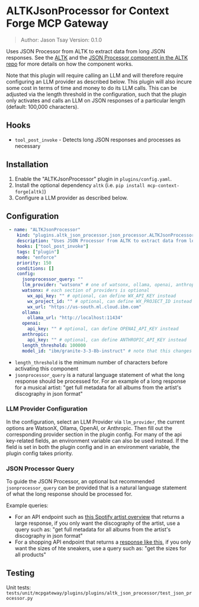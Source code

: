 # ALTKJsonProcessor for Context Forge MCP Gateway

> Author: Jason Tsay
> Version: 0.1.0

Uses JSON Processor from ALTK to extract data from long JSON responses. See the [ALTK](https://altk.ai/) and the [JSON Processor component in the ALTK repo](https://github.com/AgentToolkit/agent-lifecycle-toolkit/tree/main/altk/post_tool/code_generation) for more details on how the component works.

Note that this plugin will require calling an LLM and will therefore require configuring an LLM provider as described below. This plugin will also incure some cost in terms of time and money to do its LLM calls. This can be adjusted via the length threshold in the configuration, such that the plugin only activates and calls an LLM on JSON responses of a particular length (default: 100,000 characters).

## Hooks
- `tool_post_invoke` - Detects long JSON responses and processes as necessary

## Installation

1. Enable the "ALTKJsonProcessor" plugin in `plugins/config.yaml`.
2. Install the optional dependency `altk` (i.e. `pip install mcp-context-forge[altk]`)
3. Configure a LLM provider as described below.

## Configuration

```yaml
 - name: "ALTKJsonProcessor"
    kind: "plugins.altk_json_processor.json_processor.ALTKJsonProcessor"
    description: "Uses JSON Processor from ALTK to extract data from long JSON responses"
    hooks: ["tool_post_invoke"]
    tags: ["plugin"]
    mode: "enforce"
    priority: 150
    conditions: []
    config:
      jsonprocessor_query: ""
      llm_provider: "watsonx" # one of watsonx, ollama, openai, anthropic
      watsonx: # each section of providers is optional
        wx_api_key: "" # optional, can define WX_API_KEY instead
        wx_project_id: "" # optional, can define WX_PROJECT_ID instead
        wx_url: "https://us-south.ml.cloud.ibm.com"
      ollama:
        ollama_url: "http://localhost:11434"
      openai:
        api_key: "" # optional, can define OPENAI_API_KEY instead
      anthropic:
        api_key: "" # optional, can define ANTHROPIC_API_KEY instead
      length_threshold: 100000
      model_id: "ibm/granite-3-3-8b-instruct" # note that this changes depending on provider
```

- `length_threshold` is the minimum number of characters before activating this component
- `jsonprocessor_query` is a natural language statement of what the long response should be processed for. For an example of a long response for a musical artist: "get full metadata for all albums from the artist's discography in json format"

### LLM Provider Configuration

In the configuration, select an LLM Provider via `llm_provider`, the current options are WatsonX, Ollama, OpenAI, or Anthropic.
Then fill out the corresponding provider section in the plugin config. For many of the api key-related fields, an environment variable
can also be used instead. If the field is set in both the plugin config and in an environment variable, the plugin config takes priority.

### JSON Processor Query

To guide the JSON Processor, an optional but recommended `jsonprocessor_query` can be provided that is a natural language statement of what the long response should be processed for.

Example queries:

- For an API endpoint such as [this Spotify artist overview](https://rapidapi.com/DataFanatic/api/spotify-scraper/playground/apiendpoint_fd33b4eb-d258-437e-af85-c244904acefc) that returns a large response, if you only want the discography of the artist, use a query such as: "get full metadata for all albums from the artist's discography in json format"
- For a shopping API endpoint that returns a [response like this](https://raw.githubusercontent.com/AgentToolkit/agent-lifecycle-toolkit/refs/heads/main/examples/codegen_long_response_example.json), if you only want the sizes of hte sneakers, use a query such as: "get the sizes for all products"

## Testing

Unit tests: `tests/unit/mcpgateway/plugins/plugins/altk_json_processor/test_json_processor.py`
